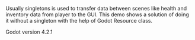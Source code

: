 Usually singletons is used to transfer data between scenes like health and inventory data from player to the GUI. This demo shows a solution of doing it without a singleton with the help of Godot Resource class.

Godot version 4.2.1
